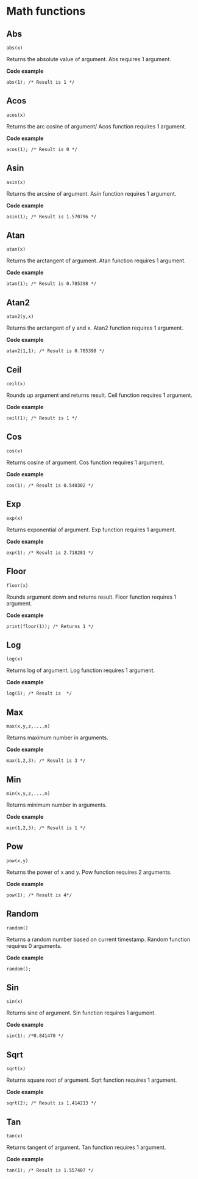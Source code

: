 # Math functions
## Abs
`abs(x)`

Returns the absolute value of argument. Abs requires 1 argument.

**Code example**

```
abs(1); /* Result is 1 */
```

## Acos
`acos(x)`

Returns the arc cosine of argument/ Acos function requires 1 argument.

**Code example**

```
acos(1); /* Result is 0 */
```

## Asin
`asin(x)`

Returns the arcsine of argument. Asin function requires 1 argument.

**Code example**

```
asin(1); /* Result is 1.570796 */
```

## Atan
`atan(x)`

Returns the arctangent of argument. Atan function requires 1 argument.

**Code example**

```
atan(1); /* Result is 0.785398 */
```

## Atan2
`atan2(y,x)`

Returns the arctangent of y and x. Atan2 function requires 1 argument.

**Code example**

```
atan2(1,1); /* Result is 0.785398 */
```

## Ceil
`ceil(x)`

Rounds up argument and returns result. Ceil function requires 1 argument.

**Code example**

```
ceil(1); /* Result is 1 */
```

## Cos
`cos(x)`

Returns cosine of argument. Cos function requires 1 argument.

**Code example**

```
cos(1); /* Result is 0.540302 */
```

## Exp
`exp(x)`

Returns exponential of argument. Exp function requires 1 argument.

**Code example**

```
exp(1); /* Result is 2.718281 */
```

## Floor
`floor(x)`

Rounds argument down and returns result. Floor function requires 1 argument.

**Code example**

```
print(floor(1)); /* Returns 1 */
```

## Log
`log(x)`

Returns log of argument. Log function requires 1 argument.

**Code example**

```
log(5); /* Result is  */
```


## Max
`max(x,y,z,...,n)`

Returns maximum number in arguments.

**Code example**

```
max(1,2,3); /* Result is 3 */
```

## Min
`min(x,y,z,...,n)`

Returns minimum number in arguments.

**Code example**

```
min(1,2,3); /* Result is 1 */
```

## Pow
`pow(x,y)`

Returns the power of x and y. Pow function requires 2 arguments.

**Code example**

```
pow(1); /* Result is 4*/
```

## Random
`random()`

Returns a random number based on current timestamp. Random function requires 0 arguments.

**Code example**

```
random();
```

## Sin
`sin(x)`

Returns sine of argument. Sin function requires 1 argument.

**Code example**

```
sin(1); /*0.841470 */
```

## Sqrt
`sqrt(x)`

Returns square root of argument. Sqrt function requires 1 argument.

**Code example**

```
sqrt(2); /* Result is 1.414213 */
```

## Tan
`tan(x)`

Returns tangent of argument. Tan function requires 1 argument.

**Code example**

```
tan(1); /* Result is 1.557407 */
```
